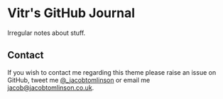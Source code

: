 # Vitr's GitHub Journal

Irregular notes about stuff.


## Contact
If you wish to contact me regarding this theme please raise an issue on GitHub,
tweet me [@_jacobtomlinson](http://www.twitter.com/_jacobtomlinson) or email me
[jacob@jacobtomlinson.co.uk](mailto:jacob@jacobtomlinson.co.uk).

